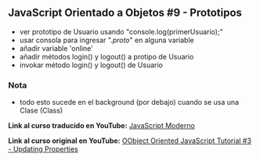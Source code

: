 ## JavaScript Orientado a Objetos #9 - Prototipos

* ver prototipo de Usuario usando "console.log(primerUsuario);"
* usar consola para ingresar "._proto_" en alguna variable
* añadir variable 'online'
* añadir métodos login() y logout() a protipo de Usuario
* invokar método login() y logout() de Usuario 

### Nota

* todo esto sucede en el background (por debajo) cuando se usa una Clase (Class)

**Link al curso traducido en YouTube:** [JavaScript Moderno](https://www.youtube.com/channel/UCuSHTq2yiCY5QBNoEXv8JpA/)

**Link al curso original en YouTube:** [OObject Oriented JavaScript Tutorial #3 - Updating Properties](https://www.youtube.com/playlist?list=PL4cUxeGkcC9i5yvDkJgt60vNVWffpblB7)